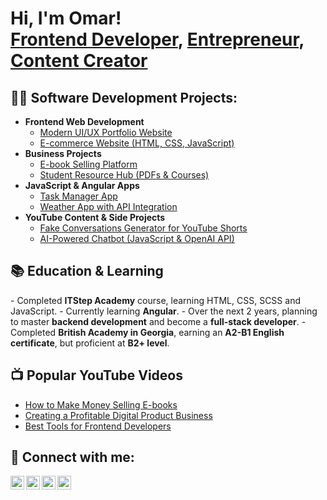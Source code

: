 <h1>Hi, I'm Omar! <br/><a href="https://github.com/YOUR_GITHUB">Frontend Developer</a>, <a href="https://www.linkedin.com/in/YOUR_LINKEDIN">Entrepreneur</a>, <a href="https://www.youtube.com/c/YOUR_YOUTUBE">Content Creator</a></h1>

<h2>👨‍💻 Software Development Projects:</h2>

- <b>Frontend Web Development</b>
  - [Modern UI/UX Portfolio Website](https://github.com/YOUR_GITHUB/portfolio-website)
  - [E-commerce Website (HTML, CSS, JavaScript)](https://github.com/YOUR_GITHUB/e-commerce-app)
- <b>Business Projects</b>
  - [E-book Selling Platform](https://github.com/YOUR_GITHUB/ebook-store)
  - [Student Resource Hub (PDFs & Courses)](https://github.com/YOUR_GITHUB/student-resources)
- <b>JavaScript & Angular Apps</b>
  - [Task Manager App](https://github.com/YOUR_GITHUB/task-manager)
  - [Weather App with API Integration](https://github.com/YOUR_GITHUB/weather-app)
- <b>YouTube Content & Side Projects</b>
  - [Fake Conversations Generator for YouTube Shorts](https://github.com/YOUR_GITHUB/fake-conversations)
  - [AI-Powered Chatbot (JavaScript & OpenAI API)](https://github.com/YOUR_GITHUB/ai-chatbot)

<h2>📚 Education & Learning</h2>
- Completed <b>ITStep Academy</b> course, learning HTML, CSS, SCSS and  JavaScript.
- Currently learning <b>Angular</b>.
- Over the next 2 years, planning to master <b>backend development</b> and become a <b>full-stack developer</b>.
- Completed <b>British Academy in Georgia</b>, earning an <b>A2-B1 English certificate</b>, but proficient at <b>B2+ level</b>.

<h2>📺 Popular YouTube Videos</h2>

- [How to Make Money Selling E-books](https://www.youtube.com/YOUR_VIDEO)
- [Creating a Profitable Digital Product Business](https://www.youtube.com/YOUR_VIDEO)
- [Best Tools for Frontend Developers](https://www.youtube.com/YOUR_VIDEO)

<h2> 🤝 Connect with me:</h2>

[<img align="left" alt="Omar | YouTube" width="22px" src="https://cdn.jsdelivr.net/npm/simple-icons@v3/icons/youtube.svg" />][youtube]
[<img align="left" alt="Omar | Twitter" width="22px" src="https://cdn.jsdelivr.net/npm/simple-icons@v3/icons/twitter.svg" />][twitter]
[<img align="left" alt="Omar | LinkedIn" width="22px" src="https://cdn.jsdelivr.net/npm/simple-icons@v3/icons/linkedin.svg" />][linkedin]
[<img align="left" alt="Omar | Instagram" width="22px" src="https://cdn.jsdelivr.net/npm/simple-icons@v3/icons/instagram.svg" />][instagram]

[twitter]: https://twitter.com/YOUR_TWITTER
[youtube]: https://www.youtube.com/c/YOUR_YOUTUBE
[instagram]: https://www.instagram.com/YOUR_INSTAGRAM/
[linkedin]: https://linkedin.com/in/YOUR_LINKEDIN

